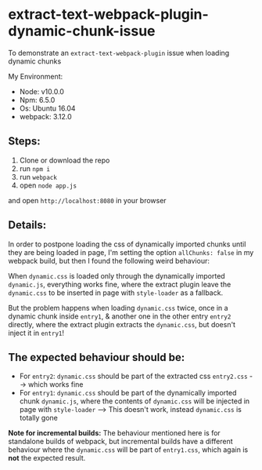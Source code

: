 # extract-text-webpack-plugin-dynamic-chunk-issue
To demonstrate an `extract-text-webpack-plugin` issue when loading dynamic chunks

My Environment:
* Node: v10.0.0
* Npm: 6.5.0
* Os: Ubuntu 16.04
* webpack: 3.12.0

Steps:
--

1. Clone or download the repo
2. run `npm i`
3. run `webpack`
3. open `node app.js`

and open `http://localhost:8080` in your browser


Details:
--
In order to postpone loading the css of dynamically imported chunks until they are being loaded in page, I'm setting the option `allChunks: false` in my webpack build, but then I found the following weird behaviour:

When `dynamic.css` is loaded only through the dynamically imported `dynamic.js`, everything works fine, 
where the extract plugin leave the `dynamic.css` to be inserted in page with `style-loader` as a fallback.

But the problem happens when loading `dynamic.css` twice, once in a dynamic chunk inside `entry1`, & another one in the other entry `entry2` directly, 
where the extract plugin extracts the `dynamic.css`, but doesn't inject it in `entry1`!


The expected behaviour should be:
--
* For `entry2`: `dynamic.css` should be part of the extracted css `entry2.css` --> which works fine
* For `entry1`: `dynamic.css` should be part of the dynamically imported chunk `dynamic.js`,
where the contents of `dynamic.css` will be injected in page with `style-loader` --> This doesn't work, instead `dynamic.css` is totally gone

**Note for incremental builds:** The behaviour mentioned here is for standalone builds of webpack, but incremental builds have a different behaviour where the `dynamic.css` will be part of `entry1.css`, which again is **not** the expected result.
